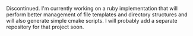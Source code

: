 Discontinued. I'm currently working on a ruby implementation that will perform better management of file templates and directory structures and will also generate simple cmake scripts.
I will probably add a separate repository for that project soon.
